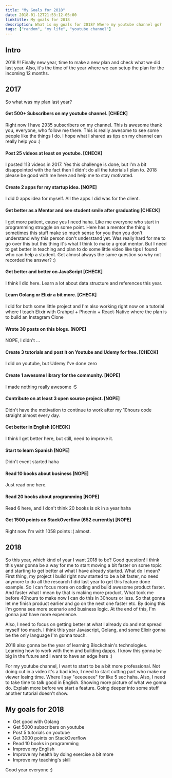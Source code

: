 ```yaml
---
title: "My Goals for 2018"
date: 2018-01-12T21:53:12-05:00
linktitle: My goals for 2018
description: What is my goals for 2018? Where my youtube channel go?
tags: ["random", "my life", "youtube channel"]
---
```


## Intro

2018 !!! Finally new year, time to make a new plan and check what we did last year. Also, it's the time of the year where we can setup the plan for the incoming 12 months.

## 2017

So what was my plan last year?

#### Get 500+ Subscribers on my youtube channel. [CHECK]

Right now I have 2935 subscribers on my channel. This is awesome thank you, everyone, who follow me there. This is really awesome to see some people like the things I do. I hope what I shared as tips on my channel can really help you :)

#### Post 25 videos at least on youtube. [CHECK]

I posted 113 videos in 2017. Yes this challenge is done, but I'm a bit disappointed with the fact then I didn't do all the tutorials I plan to. 2018 please be good with me here and help me to stay motivated.

#### Create 2 apps for my startup idea. [NOPE]

I did 0 apps idea for myself. All the apps I did was for the client.

#### Get better as a Mentor and see student smile after graduating [CHECK]

I get more patient, cause yes I need haha. Like me everyone who start in programming struggle on some point. Here has a mentor the thing is sometimes this stuff make so much sense for you then you don't understand why this person don't understand yet. Was really hard for me to go over this but this thing it's what I think to make a great mentor. But I need to get better in teaching and plan to do some little video like tips I found who can help a student. Get almost always the same question so why not recorded the answer? :)

#### Get better and better on JavaScript [CHECK]

I think I did here. Learn a lot about data structure and references this year.

#### Learn Golang or Elixir a bit more. [CHECK]

I did for both some little project and I'm also working right now on a tutorial where I teach Elixir with Grahpql + Phoenix + React-Native where the plan is to build an Instagram Clone

#### Wrote 30 posts on this blogs. [NOPE]

NOPE, I didn't ...

#### Create 3 tutorials and post it on Youtube and Udemy for free. [CHECK]

I did on youtube, but Udemy I've done zero

#### Create 1 awesome library for the community. [NOPE]

I made nothing really awesome :S

#### Contribute on at least 3 open source project. [NOPE]

Didn't have the motivation to continue to work after my 10hours code straight almost every day.

#### Get better in English [CHECK]

I think I get better here, but still, need to improve it.

#### Start to learn Spanish [NOPE]

Didn't event started haha

#### Read 10 books about business [NOPE]

Just read one here.

#### Read 20 books about programming [NOPE]

Read 6 here, and I don't think 20 books is ok in a year haha

#### Get 1500 points on StackOverflow (652 currently) [NOPE]

Right now I'm with 1058 points :( almost.

## 2018

So this year, which kind of year I want 2018 to be? Good question! I think this year gonna be a way for me to start moving a bit faster on some topic and starting to get better at what I have already started. What do I mean? First thing, my project I build right now started to be a bit faster, no need anymore to do all the research I did last year to get this feature done example. So I can focus more on coding and build awesome product faster. And faster what I mean by that is making more product. What took me before 40hours to make now I can do this in 30hours or less. So that gonna let me finish product earlier and go on the next one faster etc. By doing this I'm gonna see more scenario and business logic. At the end of this, I'm gonna just have more experience.

Also, I need to focus on getting better at what I already do and not spread myself too much. I think this year Javascript, Golang, and some Elixir gonna be the only language I'm gonna touch.

2018 also gonna be the year of learning Blockchain's technologies. Learning how to work with them and building dapps. I know this gonna be big in the future and I want to have an edge here :)

For my youtube channel, I want to start to be a bit more professional. Not doing cut in a video it's a bad idea, I need to start cutting part who make my viewer losing time. Where I say "eeeeeeee" for like 5 sec haha. Also, I need to take time to talk good in English. Showing more picture of what we gonna do. Explain more before we start a feature. Going deeper into some stuff another tutorial doesn't show.

## My goals for 2018

- Get good with Golang
- Get 5000 subscribers on youtube
- Post 5 tutorials on youtube
- Get 3000 points on StackOverflow
- Read 10 books in programming
- Improve my English
- Improve my health by doing exercise a bit more
- Improve my teaching's skill

Good year everyone :)